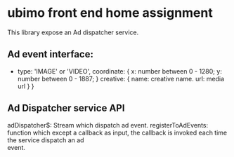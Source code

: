 # ubimo front end home assignment
This library expose an Ad dispatcher service.

## Ad event interface:

 - type: 'IMAGE' or  'VIDEO',
  coordinate: {
    x: number between 0 - 1280;
    y: number between 0 - 1887;
  }
  creative: {
    name: creative name.
    url: media url
  }
}


## Ad Dispatcher service API
  adDispatcher$: Stream which dispatch ad event.
  registerToAdEvents: function which except a callback as input, the callback is invoked each time the service dispatch an ad   
  event.
